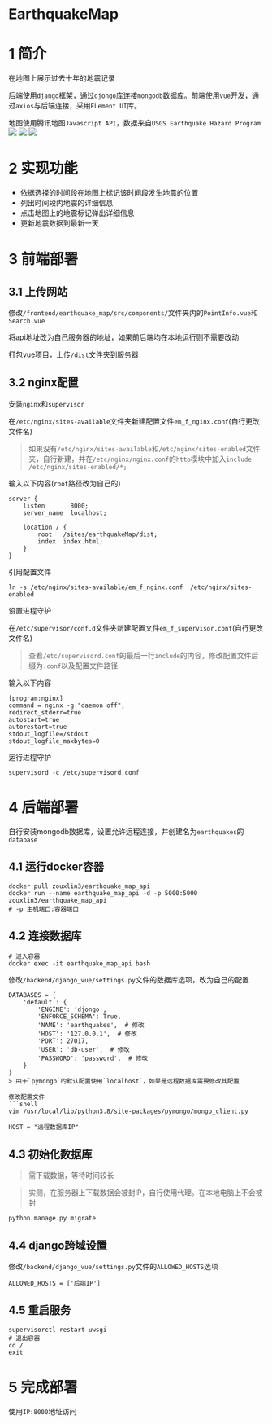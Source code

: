 # EarthquakeMap
# 1 简介
在地图上展示过去十年的地震记录

后端使用`django`框架，通过`djongo`库连接`mongodb`数据库。前端使用`vue`开发，通过`axios`与后端连接，采用`ELement UI`库。

地图使用腾讯地图`Javascript API`，数据来自`USGS Earthquake Hazard Program`
<img src="https://images.cnblogs.com/cnblogs_com/blogs/682700/galleries/1990776/o_210622113419em%20(2).jpeg">
<img src="https://images.cnblogs.com/cnblogs_com/blogs/682700/galleries/1990776/o_210622113411em%20(1).jpeg">
<img src="https://images.cnblogs.com/cnblogs_com/blogs/682700/galleries/1990776/o_210622113425em%20(3).jpeg">
# 2 实现功能
- 依据选择的时间段在地图上标记该时间段发生地震的位置
- 列出时间段内地震的详细信息
- 点击地图上的地震标记弹出详细信息
- 更新地震数据到最新一天
# 3 前端部署
## 3.1 上传网站
修改`/frontend/earthquake_map/src/components/`文件夹内的`PointInfo.vue`和`Search.vue`

将api地址改为自己服务器的地址，如果前后端均在本地运行则不需要改动

打包vue项目，上传`/dist`文件夹到服务器

## 3.2 nginx配置
安装`nginx`和`supervisor`

在`/etc/nginx/sites-available`文件夹新建配置文件`em_f_nginx.conf`(自行更改文件名)
> 如果没有`/etc/nginx/sites-available`和`/etc/nginx/sites-enabled`文件夹，自行新建，并在`/etc/nginx/nginx.conf`的`http`模块中加入`include /etc/nginx/sites-enabled/*;`

输入以下内容(`root`路径改为自己的)
```
server {
    listen       8000;
    server_name  localhost;

    location / {
        root   /sites/earthquakeMap/dist;
        index  index.html;
    }
}
```
引用配置文件
```shell
ln -s /etc/nginx/sites-available/em_f_nginx.conf  /etc/nginx/sites-enabled
```
设置进程守护

在`/etc/supervisor/conf.d`文件夹新建配置文件`em_f_supervisor.conf`(自行更改文件名)
> 查看`/etc/supervisord.conf`的最后一行`include`的内容，修改配置文件后缀为`.conf`以及配置文件路径

输入以下内容
```
[program:nginx]
command = nginx -g "daemon off";
redirect_stderr=true
autostart=true
autorestart=true
stdout_logfile=/stdout
stdout_logfile_maxbytes=0
```
运行进程守护
```shell
supervisord -c /etc/supervisord.conf
```
# 4 后端部署
自行安装mongodb数据库，设置允许远程连接，并创建名为`earthquakes`的`database`
## 4.1 运行docker容器
```shell
docker pull zouxlin3/earthquake_map_api
docker run --name earthquake_map_api -d -p 5000:5000 zouxlin3/earthquake_map_api
# -p 主机端口:容器端口
```
## 4.2 连接数据库
```shell
# 进入容器
docker exec -it earthquake_map_api bash
```
修改`/backend/django_vue/settings.py`文件的数据库选项，改为自己的配置
```
DATABASES = {
    'default': {
        'ENGINE': 'djongo',
        'ENFORCE_SCHEMA': True,
        'NAME': 'earthquakes',  # 修改
        'HOST': '127.0.0.1',  # 修改
        'PORT': 27017,
        'USER': 'db-user',  # 修改
        'PASSWORD': 'password',  # 修改
    }
}
> 由于`pymongo`的默认配置使用`localhost`，如果是远程数据库需要修改其配置

修改配置文件
```shell
vim /usr/local/lib/python3.8/site-packages/pymongo/mongo_client.py
```
```
HOST = "远程数据库IP"
```
## 4.3 初始化数据库
> 需下载数据，等待时间较长

> 实测，在服务器上下载数据会被封IP，自行使用代理。在本地电脑上不会被封
```shell
python manage.py migrate
```
## 4.4 django跨域设置
修改`/backend/django_vue/settings.py`文件的`ALLOWED_HOSTS`选项
```
ALLOWED_HOSTS = ['后端IP']
```
## 4.5 重启服务
```shell
supervisorctl restart uwsgi
# 退出容器
cd /
exit
```
# 5 完成部署
使用`IP:8000`地址访问
